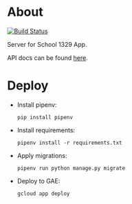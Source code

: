 # About

[![Build Status](https://travis-ci.org/potykion/school_1329_server.svg?branch=master)](https://travis-ci.org/potykion/school_1329_server)

Server for School 1329 App.

API docs can be found [here](https://github.com/potykion/school_1329_server/wiki).

# Deploy

- Install pipenv:
    ```
    pip install pipenv
    ```

- Install requirements:
    ```
    pipenv install -r requirements.txt
    ```

- Apply migrations:
    ```
    pipenv run python manage.py migrate
    ```

- Deploy to GAE:
    ```
    gcloud app deploy
    ```

